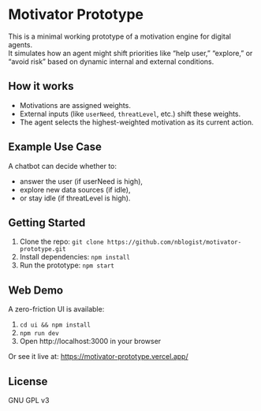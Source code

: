 # Motivator Prototype

This is a minimal working prototype of a motivation engine for digital agents.  
It simulates how an agent might shift priorities like “help user,” “explore,” or “avoid risk” based on dynamic internal and external conditions.

## How it works

- Motivations are assigned weights.
- External inputs (like `userNeed`, `threatLevel`, etc.) shift these weights.
- The agent selects the highest-weighted motivation as its current action.

## Example Use Case

A chatbot can decide whether to:
- answer the user (if userNeed is high),
- explore new data sources (if idle),
- or stay idle (if threatLevel is high).

## Getting Started

1. Clone the repo: `git clone https://github.com/nblogist/motivator-prototype.git`
2. Install dependencies: `npm install`
3. Run the prototype: `npm start`

## Web Demo

A zero-friction UI is available:

1. `cd ui && npm install`
2. `npm run dev`
3. Open http://localhost:3000 in your browser

Or see it live at: https://motivator-prototype.vercel.app/

## License

GNU GPL v3
